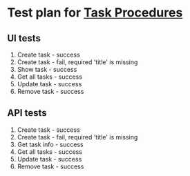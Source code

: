 # Test plan for [Task Procedures](https://docs.kanboard.org/v1/api/task_procedures/)
## UI tests
1. Create task - success
2. Create task - fail, required 'title' is missing
3. Show task - success
4. Get all tasks - success
5. Update task - success
6. Remove task - success

## API tests
1. Create task - success
2. Create task - fail, required 'title' is missing
3. Get task info - success
4. Get all tasks - success
5. Update task - success
6. Remove task - success
